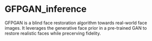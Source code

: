 # GFPGAN_inference
GFPGAN is a blind face restoration algorithm towards real-world face images. It leverages the generative face prior in a pre-trained GAN to restore realistic faces while precerving fidelity. 
